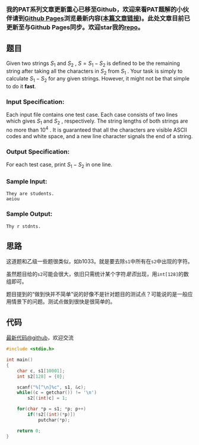 ### 我的PAT系列文章更新重心已移至Github，欢迎来看PAT题解的小伙伴请到[Github Pages](https://oliverlew.github.io/PAT)浏览最新内容([本篇文章链接](https://oliverlew.github.io/PAT/Advanced/1050.html))。此处文章目前已更新至与Github Pages同步。欢迎star我的[repo](https://github.com/OliverLew/PAT)。

## 题目

Given two strings $S_1$ and $S_2$ , $S = S_1 - S_2$ is defined to be the
remaining string after taking all the characters in $S_2$ from $S_1$ . Your
task is simply to calculate $S_1 - S_2$ for any given strings. However, it
might not be that simple to do it **fast**.

### Input Specification:

Each input file contains one test case. Each case consists of two lines which
gives $S_1$ and $S_2$ , respectively. The string lengths of both strings are
no more than $10^4$ . It is guaranteed that all the characters are visible
ASCII codes and white space, and a new line character signals the end of a
string.

### Output Specification:

For each test case, print $S_1 - S_2$ in one line.

### Sample Input:

    
    
    They are students.
    aeiou
    

### Sample Output:

    
    
    Thy r stdnts.
    



## 思路


这道题和乙级一些题很类似，如b1033。就是要去除`s1`中所有在`s2`中出现的字符。

虽然题目给的`s2`可能会很大，依旧只需统计某个字符*是否*出现，用`int[128]`的数组即可。

题目提到的“做到快并不简单”说的好像不是针对题目的测试点？可能说的是一般应用情景下的问题。测试点做到很快是很简单的。

## 代码

[最新代码@github](https://github.com/OliverLew/PAT/blob/master/PATAdvanced/1050.c)，欢迎交流
```c
#include <stdio.h>

int main()
{
    char c, s1[10001];
    int s2[128] = {0};

    scanf("%[^\n]%c", s1, &c);
    while((c = getchar()) != '\n')
        s2[(int)c] = 1;

    for(char *p = s1; *p; p++)
        if(!s2[(int)(*p)])
            putchar(*p);

    return 0;
}
```